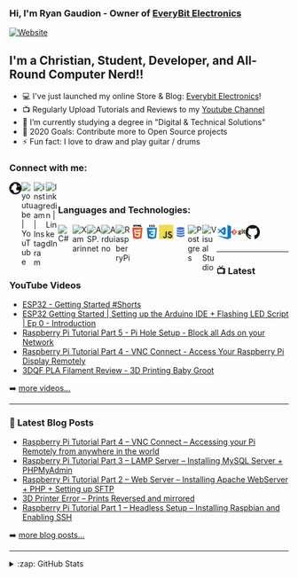### Hi, I'm Ryan Gaudion - Owner of [EveryBit Electronics][website]

[![Website](https://img.shields.io/website?label=EverybitElectronics&style=for-the-badge&url=https%3A%2F%2Feverybitelectronics.co.uk)](https://everybitelectronics.co.uk)

## I'm a Christian, Student, Developer, and All-Round Computer Nerd!!

- 💻 I've just launched my online Store & Blog: [Everybit Electronics][website]!
- 📺 Regularly Upload Tutorials and Reviews to my [Youtube Channel][youtube]
- 🌱 I’m currently studying a degree in "Digital & Technical Solutions"
- 🥅 2020 Goals: Contribute more to Open Source projects
- ⚡ Fun fact: I love to draw and play guitar / drums


### Connect with me:

[<img align="left" alt="everybitelectronics.com" width="22px" src="https://raw.githubusercontent.com/iconic/open-iconic/master/svg/globe.svg" />][website]
[<img align="left" alt="youtube | YouTube" width="22px" src="https://cdn.jsdelivr.net/npm/simple-icons@v3/icons/youtube.svg" />][youtube]
[<img align="left" alt="instagram | Instagram" width="22px" src="https://cdn.jsdelivr.net/npm/simple-icons@v3/icons/instagram.svg" />][instagram]
[<img align="left" alt="linkedin | LinkedIn" width="22px" src="https://cdn.jsdelivr.net/npm/simple-icons@v3/icons/linkedin.svg" />][linkedin]

<br />

### Languages and Technologies:

[<img align="left" alt="C#" width="26px" src="https://e7.pngegg.com/pngimages/520/669/png-clipart-c-logo-c-programming-language-computer-icons-computer-programming-programming-miscellaneous-blue.png" />][esp32playlist]
[<img align="left" alt="Xamarin" width="26px" src="https://seeklogo.com/images/X/xamarin-logo-348B1EB629-seeklogo.com.png" />][esp32playlist]
[<img align="left" alt="ASP.net" width="26px" src="https://lh3.googleusercontent.com/proxy/f2oJmYAG7STHycsi7dLrRxQclgvCXL9aGT3D3PAiqsx-4UlRgxhLpxSgh2HjrDHWvNi9j1ann4SoKHVYuJLG-5FIRDckFl_6hcyv0gKjSQP6" />][esp32playlist]
[<img align="left" alt="Arduino" width="26px" src="https://brandslogos.com/wp-content/uploads/images/large/arduino-logo-1.png" />][esp32playlist]
[<img align="left" alt="RaspberryPi" width="26px" src="https://www.raspberrypi.org/wp-content/uploads/2011/10/Raspi-PGB001.png" />][raspberrypiplaylist]
[<img align="left" alt="HTML" width="26px" src="https://raw.githubusercontent.com/github/explore/80688e429a7d4ef2fca1e82350fe8e3517d3494d/topics/html/html.png" />][esp32playlist]
[<img align="left" alt="CSS" width="26px" src="https://raw.githubusercontent.com/github/explore/80688e429a7d4ef2fca1e82350fe8e3517d3494d/topics/css/css.png" />][esp32playlist]
[<img align="left" alt="JavaScript" width="26px" src="https://raw.githubusercontent.com/github/explore/80688e429a7d4ef2fca1e82350fe8e3517d3494d/topics/javascript/javascript.png" />][esp32playlist]
[<img align="left" alt="SQL" width="26px" src="https://raw.githubusercontent.com/github/explore/80688e429a7d4ef2fca1e82350fe8e3517d3494d/topics/sql/sql.png" />][esp32playlist]
[<img align="left" alt="Postgres" width="26px" src="https://upload.wikimedia.org/wikipedia/commons/thumb/2/29/Postgresql_elephant.svg/1200px-Postgresql_elephant.svg.png" />][esp32playlist]
[<img align="left" alt="Visual Studio" width="26px" src="https://1000logos.net/wp-content/uploads/2020/08/Visual-Studio-Logo.png" />][esp32playlist]
[<img align="left" alt="Visual Studio Code" width="26px" src="https://raw.githubusercontent.com/github/explore/80688e429a7d4ef2fca1e82350fe8e3517d3494d/topics/visual-studio-code/visual-studio-code.png" />][esp32playlist]
[<img align="left" alt="Git" width="26px" src="https://raw.githubusercontent.com/github/explore/80688e429a7d4ef2fca1e82350fe8e3517d3494d/topics/git/git.png" />][esp32playlist]
[<img align="left" alt="GitHub" width="26px" src="https://raw.githubusercontent.com/github/explore/78df643247d429f6cc873026c0622819ad797942/topics/github/github.png" />][esp32playlist]

<br />
<br />

---

### 📺 Latest YouTube Videos

<!-- YOUTUBE:START -->
- [ESP32 - Getting Started #Shorts](https://www.youtube.com/watch?v=Fd4UP3tbyZc)
- [ESP32 Getting Started | Setting up the Arduino IDE + Flashing LED Script | Ep 0 - Introduction](https://www.youtube.com/watch?v=Z4mN9u93sWA)
- [Raspberry Pi Tutorial Part 5 - Pi Hole Setup - Block all Ads on your Network](https://www.youtube.com/watch?v=24bzwtsEbCg)
- [Raspberry Pi Tutorial Part 4 - VNC Connect -  Access Your Raspberry Pi Display Remotely](https://www.youtube.com/watch?v=gCbGmAFqLoU)
- [3DQF PLA Filament Review - 3D Printing Baby Groot](https://www.youtube.com/watch?v=vhVBqg9NwPc)
<!-- YOUTUBE:END -->

➡️ [more videos...][youtube]

---

### 📕 Latest Blog Posts

<!-- BLOG-POST-LIST:START -->
- [Raspberry Pi Tutorial Part 4 – VNC Connect – Accessing your Pi Remotely from anywhere in the world](https://www.everybitelectronics.co.uk/blog/raspberry-pi-tutorial-part-4-vnc-connect/)
- [Raspberry Pi Tutorial Part 3 – LAMP Server – Installing MySQL Server + PHPMyAdmin](https://www.everybitelectronics.co.uk/blog/raspberry-pi-tutorial-part-3-lamp-server/)
- [Raspberry Pi Tutorial Part 2 – Web Server – Installing Apache WebServer + PHP + Setting up SFTP](https://www.everybitelectronics.co.uk/blog/raspberry-pi-tutorial-part-2-web-server/)
- [3D Printer Error – Prints Reversed and mirrored](https://www.everybitelectronics.co.uk/blog/3d-printer-error-prints-reversed/)
- [Raspberry Pi Tutorial Part 1 – Headless Setup – Installing Raspbian and Enabling SSH](https://www.everybitelectronics.co.uk/blog/raspberry-pi-part-1-headless-setup/)
<!-- BLOG-POST-LIST:END -->

➡️ [more blog posts...](http://everybitelectronics.co.uk/blog)

---


<details>
  <summary>:zap: GitHub Stats</summary>

  <img align="left" alt="Ryan's GitHub Stats" src="https://github-readme-stats.codestackr.vercel.app/api?username=RyanGaudion&show_icons=true&hide_border=true&theme=dark" />

</details>

[website]: https://www.everybitelectronics.co.uk/
[youtube]: https://www.youtube.com/channel/UCbxm4-qhyXWXYk4w5Tr1pkw
[instagram]: https://instagram.com/codeSTACKr
[linkedin]: https://uk.linkedin.com/in/ryan-gaudion-a2a95b175
[raspberrypiplaylist]: https://www.youtube.com/watch?v=anQgEc13wus&list=PLzMQZEg71OYarL_ZKhxnP6oui8tvODa4R
[esp32playlist]: https://www.youtube.com/watch?v=Z4mN9u93sWA&list=PLzMQZEg71OYY6BV9w1_Ti-kBOxE5J7syC
